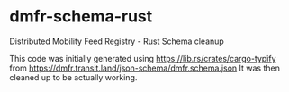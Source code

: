 # dmfr-schema-rust
Distributed Mobility Feed Registry - Rust Schema cleanup

This code was initially generated using https://lib.rs/crates/cargo-typify from https://dmfr.transit.land/json-schema/dmfr.schema.json
It was then cleaned up to be actually working.
